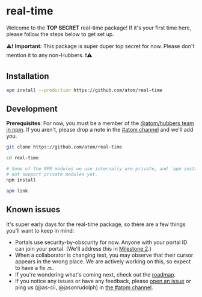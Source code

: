 # real-time

Welcome to the **TOP SECRET** real-time package! If it's your first time here, please follow the steps below to get set up.

⚠️❗ **Important:** This package is super duper top secret for now. Please don't mention it to any non-Hubbers. ❗⚠️

## Installation

```sh
apm install --production https://github.com/atom/real-time
```

## Development

**Prerequisites**: For now, you must be a member of the [@atom/hubbers team in npm](https://www.npmjs.com/org/atom/team/hubbers#members). If you aren't, please drop a note in the [#atom channel][#atom channel] and we'll add you.

```sh
git clone https://github.com/atom/real-time

cd real-time

# Some of the NPM modules we use internally are private, and `apm install` does
# not support private modules yet.
npm install

apm link
```

## Known issues

It's super early days for the real-time package, so there are a few things you'll want to keep in mind:

- Portals use security-by-obscurity for now. Anyone with your portal ID can join your portal. (We'll address this in [Milestone 2](https://github.com/github/atom-log/blob/1f94a5b7ce6f90d9232d51663c9a6adf728831d6/real-time-collaboration/portals-roadmap.md#milestone-2-authentication-and-presence).)
- When a collaborator is changing text, you may observe that their cursor appears in the wrong place. We are actively working on this, so expect to have a fix :soon:.
- If you're wondering what's coming next, check out the [roadmap](https://github.com/github/atom-log/blob/master/real-time-collaboration/portals-roadmap.md).
- If you notice any issues or have any feedback, please [open an issue](https://github.com/atom/real-time/issues/new) or ping us (@as-cii, @jasonrudolph) in [the #atom channel][#atom channel].

[#atom channel]: https://github.slack.com/messages/C10LC3XV1/details/
